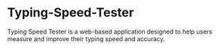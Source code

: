 # Typing-Speed-Tester
Typing Speed Tester is a web-based application designed to help users measure and improve their typing speed and accuracy.
